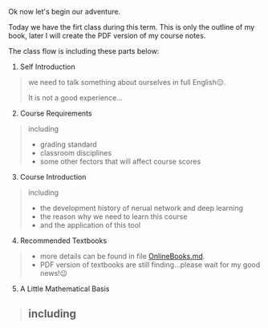 Ok now let's begin our adventure.

Today we have the firt class during this term.
This is only the outline of my book, later I will create the PDF version of my course notes.

The class flow is including these parts below:
1. Self Introduction
> we need to talk something about ourselves in full English😑.
> 
> It is not a good experience...
2. Course Requirements
> including 
>   - grading standard
>   - classroom disciplines
>   - some other fectors that will affect course scores
3. Course Introduction
>including 
>   - the development history of nerual network and deep learning
>   - the reason why we need to learn this course
>   - and the application of this tool
4. Recommended Textbooks
>   - more details can be found in file [OnlineBooks.md](../Textbook/OnlineBooks.md).
>   - PDF version of textbooks are still finding...please wait for my good news!😉
5. A Little Mathematical Basis
> including
>   - 